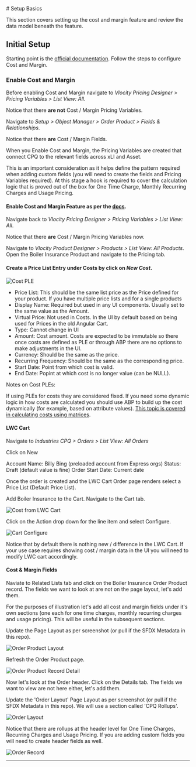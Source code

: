 
# Setup Basics

This section covers setting up the cost and margin feature and review the data model beneath the feature.

## Initial Setup

Starting point is the [official documentation](https://help.salesforce.com/s/articleView?id=ind.comms_cost_and_margin_in_epc.htm&type=5). Follow the steps to configure Cost and Margin.

### Enable Cost and Margin

Before enabling Cost and Margin navigate to *Vlocity Pricing Designer > Pricing Variables > List View: All*.

Notice that there **are not** Cost / Margin Pricing Variables. 

Navigate to *Setup > Object Manager > Order Product > Fields & Relationships*.

Notice that there **are** Cost / Margin Fields.

When you Enable Cost and Margin, the Pricing Variables are created that connect CPQ to the relevant fields across xLI and Asset.

This is an important consideration as it helps define the pattern required when adding custom fields (you will need to create the fields and Pricing Variables required). At this stage a hook is required to cover the calculation logic that is proved out of the box for One Time Charge, Monthly Recurring Charges and Usage Pricing.

#### Enable Cost and Margin Feature as per the [docs](https://help.salesforce.com/s/articleView?language=en_US&id=ind.comms_enabling_cost_and_margin.htm&type=5).

Navigate back to *Vlocity Pricing Designer > Pricing Variables > List View: All*.

Notice that there **are** Cost / Margin Pricing Variables now.

Navigate to *Vlocity Product Designer > Products > List View: All Products*. Open the Boiler Insurance Product and navigate to the Pricing tab.

#### Create a Price List Entry under Costs by click on *New Cost*.

![Cost PLE][1-cost-ple]

- Price List: This should be the same list price as the Price defined for your product. If you have multiple price lists and for a single products
- Display Name: Required but used in any UI components. Usually set to the same value as the Amount.
- Virtual Price: Not used in Costs. In the UI by default based on being used for Prices in the old Angular Cart.
- Type: Cannot change in UI
- Amount: Cost amount. Costs are expected to be immutable so there once costs are defined as PLE or through ABP there are no options to make adjustments in the UI.
- Currency: Should be the same as the price.
- Recurring Frequency: Should be the same as the corresponding price.
- Start Date: Point from which cost is valid. 
- End Date: Popint at which cost is no longer value (can be NULL).

Notes on Cost PLEs:

If using PLEs for costs they are considered fixed. If you need some dynamic logic in how costs are calculated you should use ABP to build up the cost dynamically (for example, based on attribute values). [This topic is covered in calculating costs using matrices](/docs/pages/2-costs-matrices.md).

#### LWC Cart

Navigate to *Industries CPQ > Orders > List View: All Orders*

Click on New

Account Name: Billy Bing (preloaded account from Express orgs)
Status: Draft (default value is fine)
Order Start Date: Current date

Once the order is created and the LWC Cart Order page renders select a Price List (Default Price List).

Add Boiler Insurance to the Cart. Navigate to the Cart tab.

![Cost from LWC Cart][1-cost-cart]

Click on the Action drop down for the line item and select Configure.

![Cart Configure][1-cost-cart-configure]

Notice that by default there is nothing new / difference in the LWC Cart. If your use case requires showing cost / margin data in the UI you will need to modify LWC cart accordingly.

#### Cost & Margin Fields

Naviate to Related Lists tab and click on the Boiler Insurance Order Product record. The fields we want to look at are not on the page layout, let's add them.

For the purposes of illustration let's add all cost and margin fields under it's own sections (one each for one time charges, monthly recurring charges and usage pricing). This will be useful in the subsequent sections.

Update the Page Layout as per screenshot (or pull if the SFDX Metadata in this repo).

![Order Product Layout][1-order-product-layout]

Refresh the Order Product page.

![Order Product Record Detail][1-order-product-record]

Now let's look at the Order header. Click on the Details tab. The fields we want to view are not here either, let's add them.

Update the 'Order Layout' Page Layout as per screenshot (or pull if the SFDX Metadata in this repo). We will use a section called 'CPQ Rollups'.

![Order Layout][1-order-layout]

Notice that there are rollups at the header level for One Time Charges, Recurring Charges and Usage Pricing. If you are adding custom fields you will need to create header fields as well. 

![Order Record][1-order-record]

---

[1-cost-cart]: ../images/1-cost-cart.png
[1-cost-ple]: ../images/1-cost-ple.png
[1-cost-cart-configure]: ../images/1-cost-cart-configure.png
[1-order-product-layout]: ../images/1-order-product-layout.png
[1-order-product-record]: ../images/1-order-product-record.png
[1-order-layout]: ../images/1-order-layout.png
[1-order-record]: ../images/1-order-record.png
[1-order-record]: ../images/1-order-record.png